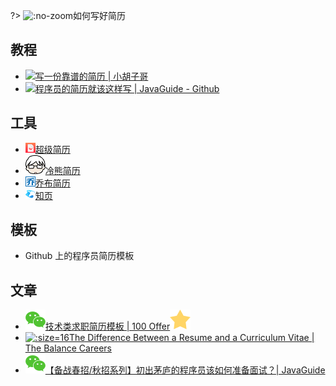 ?> ![](https://notes.abelsu7.top/_media/resume.svg ':no-zoom')如何写好简历

## 教程

* [![](https://notes.abelsu7.top/_media/star.svg)写一份靠谱的简历 | 小胡子哥](https://mp.weixin.qq.com/s?__biz=MzAxMjA5ODQwMQ==&mid=2455058790&idx=1&sn=169da18fdb9eaf017400a952d9a0c080&chksm=8c169768bb611e7e5cdb87f08283bd79ac18d810569927ebdf934b1a7aef38678e14ada001de&mpshare=1&scene=23&srcid=03016PlteIDwL2yfkZVUJnjM%23rd)
* [![](https://notes.abelsu7.top/_media/star.svg)程序员的简历就该这样写 | JavaGuide - Github](https://github.com/Snailclimb/JavaGuide/blob/master/%E9%9D%A2%E8%AF%95%E5%BF%85%E5%A4%87/%E7%A8%8B%E5%BA%8F%E5%91%98%E7%9A%84%E7%AE%80%E5%8E%86%E4%B9%8B%E9%81%93.md)

## 工具

- [![](logo/wondercv.png ':size=16')超级简历](https://www.wondercv.com/)
- [![](logo/ftqq.png ':size=16')冷熊简历](http://cv.ftqq.com)
- [![](logo/qiaobu.png ':size=16')乔布简历](http://cv.qiaobutang.com)
- [![](logo/zhiye.png ':size=16')知页](https://www.zhiyeapp.com)

## 模板

* Github 上的程序员简历模板

## 文章

* [![](logo/wechat.svg)技术类求职简历模板 | 100 Offer![](logo/star.svg)](https://mp.weixin.qq.com/s/8MRhha080vRhNCylngbePw)
* [![](logo/balance.ico ':size=16')The Difference Between a Resume and a Curriculum Vitae | The Balance Careers](https://www.thebalancecareers.com/cv-vs-resume-2058495)
* [![](logo/wechat.svg)【备战春招/秋招系列】初出茅庐的程序员该如何准备面试？| JavaGuide](https://mp.weixin.qq.com/s/8IdwH5DKgAZyNoxVvif3PQ)
